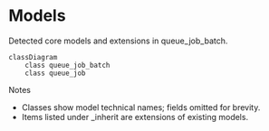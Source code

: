 # Models

Detected core models and extensions in queue_job_batch.

```mermaid
classDiagram
    class queue_job_batch
    class queue_job
```

Notes
- Classes show model technical names; fields omitted for brevity.
- Items listed under _inherit are extensions of existing models.
